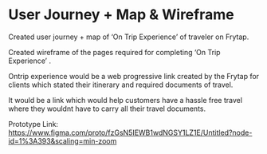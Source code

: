 # User Journey + Map & Wireframe

Created user journey + map of ‘On Trip Experience’ of traveler on Frytap.

Created wireframe of the pages required for completing ‘On Trip Experience’ .

Ontrip experience would be a web progressive link created by the Frytap for clients which stated their itinerary and required documents of travel.​

It would be a link which would help customers have a hassle free travel where they wouldnt have to carry all their travel documents.

Prototype Link: https://www.figma.com/proto/fzGsN5IEWB1wdNGSY1LZ1E/Untitled?node-id=1%3A393&scaling=min-zoom
